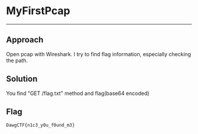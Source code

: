 # MyFirstPcap
---
## Approach
Open pcap with Wireshark.
I try to find flag information, especially checking the path.

## Solution
You find "GET /flag.txt" method and flag(base64 encoded) 

## Flag
```
DawgCTF{n1c3_y0u_f0und_m3}
```